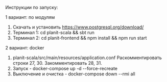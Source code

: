 Инструкции по запуску:

1 вариант: по модулям
1. Скачать и установить https://www.postgresql.org/download/
2. Терминал 1: cd planit-scala && sbt run
3. Терминал 2: cd planit-frontend && npm install && npm run start

2 вариант: docker 
1. planit-scala/src/main/resources/application.conf  Раскомментировать строки 27, 30. Закомментировать 28, 31.  
2. Запуск - docker-compose up -d --force-recreate
3. Выключение и очистка - docker-compose down --rmi all

